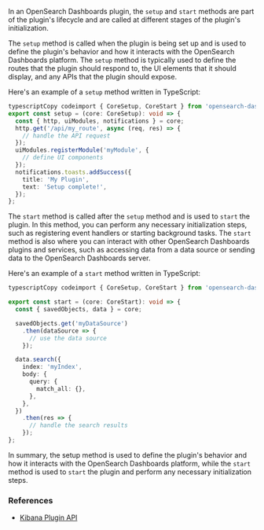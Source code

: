 In an OpenSearch Dashboards plugin, the `setup` and `start` methods are part of the plugin's lifecycle and are called at different stages of the plugin's initialization.

The `setup` method is called when the plugin is being set up and is used to define the plugin's behavior and how it interacts with the OpenSearch Dashboards platform. The `setup` method is typically used to define the routes that the plugin should respond to, the UI elements that it should display, and any APIs that the plugin should expose.

Here's an example of a `setup` method written in TypeScript:

```ts
typescriptCopy codeimport { CoreSetup, CoreStart } from 'opensearch-dashboards/src/core/public';
export const setup = (core: CoreSetup): void => {
  const { http, uiModules, notifications } = core;
  http.get('/api/my_route', async (req, res) => {
    // handle the API request
  });
  uiModules.registerModule('myModule', {
    // define UI components
  });
  notifications.toasts.addSuccess({
    title: 'My Plugin',
    text: 'Setup complete!',
  });
};
```

The `start` method is called after the `setup` method and is used to `start` the plugin.
In this method, you can perform any necessary initialization steps, such as registering event handlers or starting background tasks.
The `start` method is also where you can interact with other OpenSearch Dashboards plugins and services, such as accessing data from a data source or sending data to the OpenSearch Dashboards server.

Here's an example of a `start` method written in TypeScript:

```ts
typescriptCopy codeimport { CoreSetup, CoreStart } from 'opensearch-dashboards/src/core/public';

export const start = (core: CoreStart): void => {
  const { savedObjects, data } = core;

  savedObjects.get('myDataSource')
    .then(dataSource => {
      // use the data source
    });

  data.search({
    index: 'myIndex',
    body: {
      query: {
        match_all: {},
      },
    },
  })
    .then(res => {
      // handle the search results
    });
};
```

In summary, the setup method is used to define the plugin's behavior and how it interacts with the OpenSearch Dashboards platform, while the `start` method is used to `start` the plugin and perform any necessary initialization steps.

### References

- [Kibana Plugin API](https://www.elastic.co/guide/en/kibana/master/kibana-platform-plugin-api.html#:~:text=Kibana%20has%20three%20lifecycles%3A%20setup,been%20completed%20for%20all%20plugins.)
